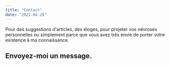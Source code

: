```yaml
---
title: "Contact"
date: "2021-04-20"
---
```


Pour des suggestions d'articles, des éloges, pour projeter vos névroses personnelles ou simplement parce que vous avez très envie de porter votre existence à ma connaissance.

## Envoyez-moi un message.
